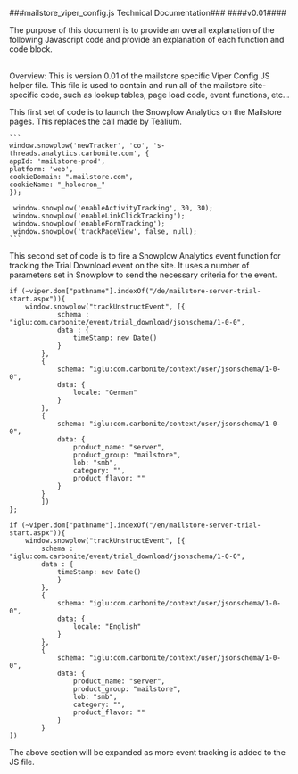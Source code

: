 ###mailstore_viper_config.js Technical Documentation###
####v0.01####
<br>

The purpose of this document is to provide an overall explanation of the following Javascript code and provide an explanation of each function and code block.
<br><br>

Overview:
This is version 0.01 of the mailstore specific Viper Config JS helper file.  This file is used to contain and run all of the mailstore site-specific code, such as lookup tables, page load code, event functions, etc...  

This first set of code is to launch the Snowplow Analytics on the Mailstore pages.  This replaces the call made by Tealium.

    ```
    window.snowplow('newTracker', 'co', 's-threads.analytics.carbonite.com', {
    appId: 'mailstore-prod',
    platform: 'web',
    cookieDomain: ".mailstore.com",
    cookieName: "_holocron_"
    });
    
     window.snowplow('enableActivityTracking', 30, 30);
     window.snowplow('enableLinkClickTracking');
     window.snowplow('enableFormTracking');
     window.snowplow('trackPageView', false, null);
    ```
    
This second set of code is to fire a Snowplow Analytics event function for tracking the Trial Download event on the site.  It uses a number of parameters set in Snowplow to send the necessary criteria for the event.

    
    if (~viper.dom["pathname"].indexOf("/de/mailstore-server-trial-start.aspx")){
        window.snowplow("trackUnstructEvent", [{
                schema : "iglu:com.carbonite/event/trial_download/jsonschema/1-0-0",
                data : {
                    timeStamp: new Date()
                }
            },
            {
                schema: "iglu:com.carbonite/context/user/jsonschema/1-0-0",
                data: {
                    locale: "German"
                }
            },
            {
                schema: "iglu:com.carbonite/context/user/jsonschema/1-0-0",
                data: {
                    product_name: "server",
                    product_group: "mailstore",
                    lob: "smb",
                    category: "",
                    product_flavor: ""
                }
            }
            ])
    };

    if (~viper.dom["pathname"].indexOf("/en/mailstore-server-trial-start.aspx")){
        window.snowplow("trackUnstructEvent", [{
            schema : "iglu:com.carbonite/event/trial_download/jsonschema/1-0-0",
            data : {
                timeStamp: new Date()
                }
            },
            {
                schema: "iglu:com.carbonite/context/user/jsonschema/1-0-0",
                data: {
                    locale: "English"
                }
            },
            {
                schema: "iglu:com.carbonite/context/user/jsonschema/1-0-0",
                data: {
                    product_name: "server",
                    product_group: "mailstore",
                    lob: "smb",
                    category: "",
                    product_flavor: ""
                }
            }
    ])


The above section will be expanded as more event tracking is added to the JS file.